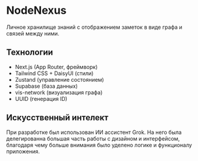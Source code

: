 # NodeNexus

Личное хранилище знаний с отображением заметок в виде графа и связей между ними.

## Технологии
- Next.js (App Router, фреймворк)
- Tailwind CSS + DaisyUI (стили)
- Zustand (управление состоянием)
- Supabase (база данных)
- vis-network (визуализация графа)
- UUID (генерация ID)

## Искусственный интелект

При разработке был использован ИИ ассистент Grok. На него была делегированна большая часть работы с дизайном и интерфейсом, благодаря чему больше внимания было уделено логике и функционалу приложения.
